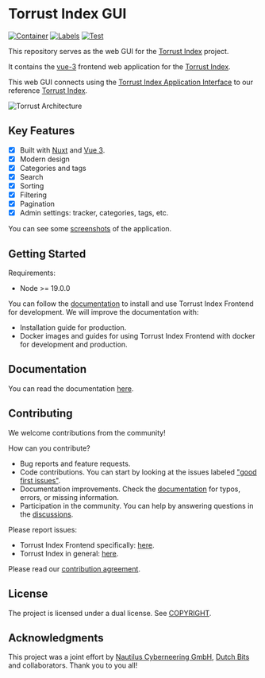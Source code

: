 # Torrust Index GUI

[![Container](https://github.com/torrust/torrust-index-gui/actions/workflows/container.yaml/badge.svg)](https://github.com/torrust/torrust-index-gui/actions/workflows/container.yaml) [![Labels](https://github.com/torrust/torrust-index-gui/actions/workflows/labels.yaml/badge.svg)](https://github.com/torrust/torrust-index-gui/actions/workflows/labels.yaml) [![Test](https://github.com/torrust/torrust-index-gui/actions/workflows/testing.yaml/badge.svg)](https://github.com/torrust/torrust-index-gui/actions/workflows/testing.yaml)

This repository serves as the web GUI for the [Torrust Index](https://github.com/torrust/torrust-index) project.

It contains the [vue-3](https://vuejs.org/) frontend web application for the [Torrust Index](https://github.com/torrust/torrust-index).

This web GUI connects using the [Torrust Index Application Interface](https://github.com/torrust/torrust-index-api-lib) to our reference [Torrust Index](https://github.com/torrust/torrust-index).

![Torrust Architecture](https://raw.githubusercontent.com/torrust/.github/main/img/torrust-architecture.webp)

## Key Features

* [X] Built with [Nuxt](https://nuxt.com/) and [Vue 3](https://vuejs.org/).
* [X] Modern design
* [X] Categories and tags
* [X] Search
* [X] Sorting
* [X] Filtering
* [X] Pagination
* [X] Admin settings: tracker, categories, tags, etc.

You can see some [screenshots](./docs/screenshots.md) of the application.

## Getting Started

Requirements:

* Node >= 19.0.0

You can follow the [documentation](./docs/index.md) to install and use Torrust Index Frontend for development. We will improve the documentation with:

* Installation guide for production.
* Docker images and guides for using Torrust Index Frontend with docker for development and production.

## Documentation

You can read the documentation [here](./docs/index.md).

## Contributing

We welcome contributions from the community!

How can you contribute?

* Bug reports and feature requests.
* Code contributions. You can start by looking at the issues labeled ["good first issues"](https://github.com/torrust/torrust-index-gui/issues?q=is%3Aissue+is%3Aopen+label%3A%22good+first+issue%22).
* Documentation improvements. Check the [documentation](./docs/index.md) for typos, errors, or missing information.
* Participation in the community. You can help by answering questions in the [discussions](https://github.com/torrust/torrust-index-gui/discussions).

Please report issues:

* Torrust Index Frontend specifically: [here](https://github.com/torrust/torrust-index-gui/issues).
* Torrust Index in general: [here](https://github.com/torrust/torrust-index/issues).

Please read our [contribution agreement](https://github.com/torrust/.github/blob/main/info/contributing.md).

## License

The project is licensed under a dual license. See [COPYRIGHT](./COPYRIGHT).

## Acknowledgments

This project was a joint effort by [Nautilus Cyberneering GmbH](https://nautilus-cyberneering.de/), [Dutch Bits](https://dutchbits.nl) and collaborators.  Thank you to you all!
